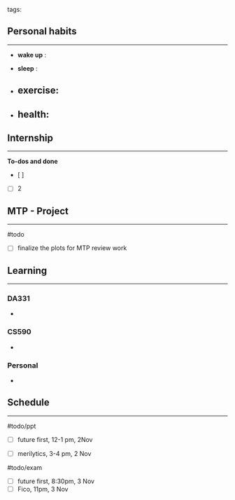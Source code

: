 tags: 
## Personal habits
--- 

- **wake up** :

- **sleep** :

-  **exercise**:
	- 

-  **health**: 
	- 



## Internship 
---
**To-dos and done**
- [ ] 
- [ ] 2

## MTP - Project
--- 
#todo
- [ ] finalize the plots for MTP review work



## Learning
---
### DA331
- 

### CS590
- 

### Personal
- 

## Schedule
---
#todo/ppt
- [ ] future first, 12-1 pm, 2Nov
- [ ] merilytics, 3-4 pm, 2 Nov


#todo/exam
- [ ] future first, 8:30pm, 3 Nov
- [ ] Fico, 11pm, 3 Nov